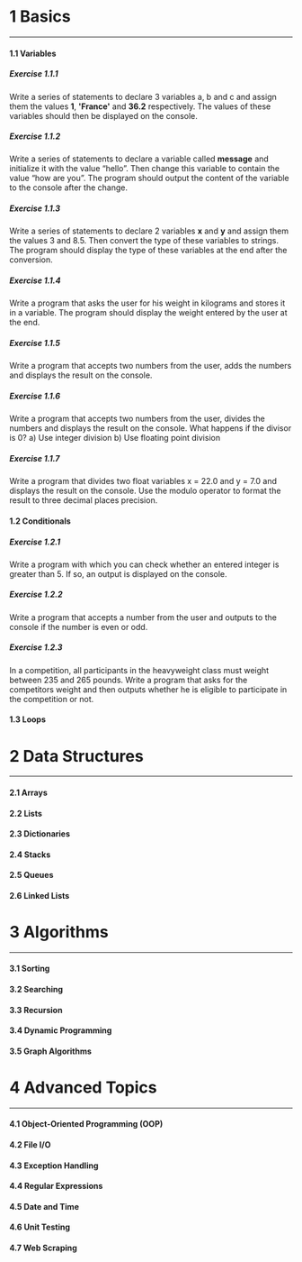# 1 Basics
---
#### 1.1 Variables

##### Exercise 1.1.1
Write a series of statements to declare 3 variables a, b and c and assign them the values **1**, **'France'** and **36.2** respectively. The values of these variables should then be displayed on the console.

##### Exercise 1.1.2
Write a series of statements to declare a variable called **message** and initialize it with the value “hello”. Then change this variable to contain the value “how are you”. The program should output the content of the variable to the console after the change.

##### Exercise 1.1.3
Write a series of statements to declare 2 variables **x** and **y** and assign them the values 3 and 8.5. Then convert the type of these variables to strings.
The program should display the type of these variables at the end after the conversion.

##### Exercise 1.1.4
Write a program that asks the user for his weight in kilograms and stores it in a variable. The program should display the weight entered by the user at the end.

##### Exercise 1.1.5
Write a program that accepts two numbers from the user, adds the numbers and displays the result on the console.

##### Exercise 1.1.6
Write a program that accepts two numbers from the user, divides the numbers and displays the result on the console. What happens if the divisor is 0?
a) Use integer division
b) Use floating point division

##### Exercise 1.1.7
Write a program that divides two float variables x = 22.0 and y = 7.0 and displays the result on the
console. Use the modulo operator to format the result to three decimal places precision.

#### 1.2 Conditionals

##### Exercise 1.2.1
Write a program with which you can check whether an entered integer is greater than 5. If so, an output is displayed on the console.

##### Exercise 1.2.2
Write a program that accepts a number from the user and outputs to the console if the number is even or odd.

##### Exercise 1.2.3
In a competition, all participants in the heavyweight class must weight
between 235 and 265 pounds. Write a program that asks for the competitors weight
and then outputs whether he is eligible to participate in the competition or not.

#### 1.3 Loops


# 2 Data Structures
---
#### 2.1 Arrays

#### 2.2 Lists

#### 2.3 Dictionaries

#### 2.4 Stacks

#### 2.5 Queues

#### 2.6 Linked Lists


# 3 Algorithms
---
#### 3.1 Sorting

#### 3.2 Searching

#### 3.3 Recursion

#### 3.4 Dynamic Programming

#### 3.5 Graph Algorithms


# 4 Advanced Topics
---
#### 4.1 Object-Oriented Programming (OOP)

#### 4.2 File I/O

#### 4.3 Exception Handling

#### 4.4 Regular Expressions

#### 4.5 Date and Time

#### 4.6 Unit Testing

#### 4.7 Web Scraping